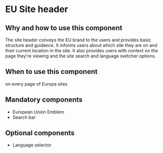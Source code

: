 # EU Site header

## Why and how to use this component

The site header conveys the EU brand to the users and provides basic structure and guidance. It informs users about which site they are on and their current location in the site. It also provides users with context on the page they're viewing and the site search and language switcher options.

## When to use this component

on every page of Europa sites

## Mandatory components

- European Union Emblem
- Search bar

## Optional components

- Language selector
